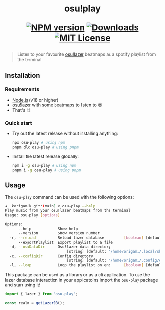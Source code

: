 <h1 align="center">
	<br>
  osu!play
	<br>

[![NPM version](https://img.shields.io/npm/v/osu-play.svg?style=flat)](https://npmjs.org/package/osu-play)
[![Downloads](https://badgen.net/npm/dt/osu-play)](https://www.npmjs.com/package/osu-play)
[![MIT License](https://img.shields.io/badge/license-MIT-blue.svg?style=flat)](LICENSE)

</h1>

> Listen to your favourite [osu!lazer](https://lazer.ppy.sh) beatmaps as a
> spotify playlist from the terminal

## Installation

### Requirements

- [Node.js](https://nodejs.org/en/) (v18 or higher)
- [osu!lazer](https://lazer.ppy.sh/home/download) with some beatmaps to listen
  to 😉
- That's it!

### Quick start

- Try out the latest release without installing anything:

  ```sh
  npx osu-play # using npm
  pnpm dlx osu-play # using pnpm
  ```

- Install the latest release globally:

  ```sh
  npm i -g osu-play # using npm
  pnpm i -g osu-play # using pnpm
  ```

## Usage

The `osu-play` command can be used with the following options:

```sh
➜  korigamik git:(main) ✗ osu-play --help
Play music from your osu!lazer beatmaps from the terminal
Usage: osu-play [options]

Options:
      --help            Show help                                      [boolean]
      --version         Show version number                            [boolean]
  -r, --reload          Reload lazer database         [boolean] [default: false]
      --exportPlaylist  Export playlist to a file                       [string]
  -d, --osuDataDir      Osu!lazer data directory
                            [string] [default: "/home/origami/.local/share/osu"]
  -c, --configDir       Config directory
                            [string] [default: "/home/origami/.config/osu-play"]
  -l, --loop            Loop the playlist on end      [boolean] [default: false]
```

This package can be used as a library or as a cli application. To use the lazer
database interaction in your applicatoins import the `osu-play` package and
start using it!

```ts
import { lazer } from "osu-play";

const realm = getLazerDB();
```
